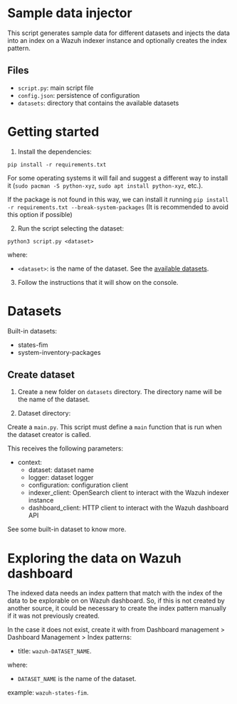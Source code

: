 # Sample data injector

This script generates sample data for different datasets and injects the data into an index on a Wazuh indexer instance and optionally creates the index pattern.

## Files

- `script.py`: main script file
- `config.json`: persistence of configuration
- `datasets`: directory that contains the available datasets

# Getting started

1.  Install the dependencies:

```console
pip install -r requirements.txt
```

For some operating systems it will fail and suggest a different way to install it (`sudo pacman -S python-xyz`, `sudo apt install python-xyz`, etc.).

If the package is not found in this way, we can install it running `pip install -r requirements.txt --break-system-packages` (It is recommended to avoid this option if possible)

2.  Run the script selecting the dataset:

```console
python3 script.py <dataset>
```

where:

- `<dataset>`: is the name of the dataset. See the [available datasets](#datasets).

3.  Follow the instructions that it will show on the console.

# Datasets

Built-in datasets:

- states-fim
- system-inventory-packages

## Create dataset

1. Create a new folder on `datasets` directory. The directory name will be the name of the dataset.

2. Dataset directory:

Create a `main.py`.
This script must define a `main` function that is run when the dataset creator is called.

This receives the following parameters:

- context:
  - dataset: dataset name
  - logger: dataset logger
  - configuration: configuration client
  - indexer_client: OpenSearch client to interact with the Wazuh indexer instance
  - dashboard_client: HTTP client to interact with the Wazuh dashboard API

See some built-in dataset to know more.

# Exploring the data on Wazuh dashboard

The indexed data needs an index pattern that match with the index of the data to be explorable on
on Wazuh dashboard. So, if this is not created by another source, it could be necessary to create
the index pattern manually if it was not previously created.

In the case it does not exist, create it with from Dashboard management > Dashboard Management > Index patterns:

- title: `wazuh-DATASET_NAME`.

where:

- `DATASET_NAME` is the name of the dataset.

example: `wazuh-states-fim`.
